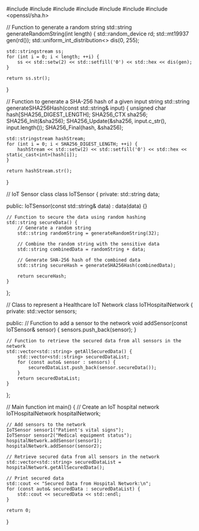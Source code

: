 #include <iostream>
#include <vector>
#include <string>
#include <random>
#include <iomanip>
#include <sstream>
#include <openssl/sha.h>

// Function to generate a random string
std::string generateRandomString(int length) {
    std::random_device rd;
    std::mt19937 gen(rd());
    std::uniform_int_distribution<> dis(0, 255);

    std::stringstream ss;
    for (int i = 0; i < length; ++i) {
        ss << std::setw(2) << std::setfill('0') << std::hex << dis(gen);
    }

    return ss.str();
}

// Function to generate a SHA-256 hash of a given input string
std::string generateSHA256Hash(const std::string& input) {
    unsigned char hash[SHA256_DIGEST_LENGTH];
    SHA256_CTX sha256;
    SHA256_Init(&sha256);
    SHA256_Update(&sha256, input.c_str(), input.length());
    SHA256_Final(hash, &sha256);

    std::stringstream hashStream;
    for (int i = 0; i < SHA256_DIGEST_LENGTH; ++i) {
        hashStream << std::setw(2) << std::setfill('0') << std::hex << static_cast<int>(hash[i]);
    }

    return hashStream.str();
}

// IoT Sensor class
class IoTSensor {
private:
    std::string data;

public:
    IoTSensor(const std::string& data) : data(data) {}

    // Function to secure the data using random hashing
    std::string secureData() {
        // Generate a random string
        std::string randomString = generateRandomString(32);

        // Combine the random string with the sensitive data
        std::string combinedData = randomString + data;

        // Generate SHA-256 hash of the combined data
        std::string secureHash = generateSHA256Hash(combinedData);

        return secureHash;
    }
};

// Class to represent a Healthcare IoT Network
class IoTHospitalNetwork {
private:
    std::vector<IoTSensor> sensors;

public:
    // Function to add a sensor to the network
    void addSensor(const IoTSensor& sensor) {
        sensors.push_back(sensor);
    }

    // Function to retrieve the secured data from all sensors in the network
    std::vector<std::string> getAllSecuredData() {
        std::vector<std::string> securedDataList;
        for (const auto& sensor : sensors) {
            securedDataList.push_back(sensor.secureData());
        }
        return securedDataList;
    }
};

// Main function
int main() {
    // Create an IoT hospital network
    IoTHospitalNetwork hospitalNetwork;

    // Add sensors to the network
    IoTSensor sensor1("Patient's vital signs");
    IoTSensor sensor2("Medical equipment status");
    hospitalNetwork.addSensor(sensor1);
    hospitalNetwork.addSensor(sensor2);

    // Retrieve secured data from all sensors in the network
    std::vector<std::string> securedDataList = hospitalNetwork.getAllSecuredData();

    // Print secured data
    std::cout << "Secured Data from Hospital Network:\n";
    for (const auto& securedData : securedDataList) {
        std::cout << securedData << std::endl;
    }

    return 0;
}
